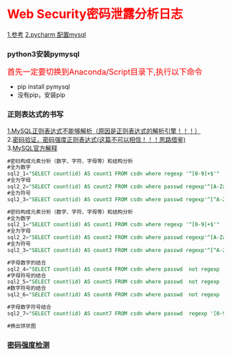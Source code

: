 # <font color="red">Web Security密码泄露分析日志</font>
<a href="http://kaka2008.iteye.com/blog/1325375">1.参考</a>
<a href="http://www.cnblogs.com/hank-chen/p/6624299.html">2.pycharm 配置mysql</a>
### python3安装pymysql
<font color="red" size="4">首先一定要切换到Anaconda/Script目录下,执行以下命令</font><br>
- pip install pymysql
- 没有pip，安装pip<font color="red"></font>
### 正则表达式的书写
<a href="https://stackoverflow.com/questions/18317183/1139-got-error-repetition-operator-operand-invalid-from-regexp">1.MySQL正则表达式不能够解析（原因是正则表达式的解析引擎！！！）</a><br>
2.<a href="www.cnblogs.com/church/archive/2013/01/08/2851707.html">密码验证，密码强度正则表达式(这篇不可以相信！！！思路借鉴)</a><br>
3.<a href="https://dev.mysql.com/doc/refman/5.7/en/regexp.html">MySQL官方解释</a><br>

```sql
#密码构成元素分析（数字、字符、字母等）和结构分析
#全为数字
sql2_1="SELECT count(id) AS count1 FROM csdn where regexp '^[0-9]+$'"
#全为字母
sql2_2="SELECT count(id) AS count2 FROM csdn where passwd regexp'^[A-Za-z]+$'"
#全为符号
sql2_3="SELECT count(id) AS count3 FROM csdn where passwd regexp'^[^A-Za-z0-9]+$'"s

#密码构成元素分析（数字、字符、字母等）和结构分析
#全为数字
sql2_1="SELECT count(id) AS count1 FROM csdn where regexp '^[0-9]+$'"
#全为字母
sql2_2="SELECT count(id) AS count2 FROM csdn where passwd regexp'^[A-Za-z]+$'"
#全为符号
sql2_3="SELECT count(id) AS count3 FROM csdn where passwd regexp'^[^A-Za-z0-9]+$'"

#字母数字的结合
sql2_4="SELECT count(id) AS count4 FROM csdn where passwd  not regexp '[^0-9a-zA-Z]' and passwd regexp '[a-zA-Z]' and passwd regexp '[0-9]'"
#字母符号的结合
sql2_5="SELECT count(id) AS count5 FROM csdn where passwd  not regexp '[a-zA-Z]' and passwd regexp '[^A-Za-z0-9]' and passwd regexp '[0-9]'"
#数字符号的结合
sql2_6="SELECT count(id) AS count6 FROM csdn where passwd  not regexp '[0-9]' and passwd regexp '[^A-Za-z0-9]' and passwd regexp '[A-Za-z]'"

#字母数字符号结合
sql2_7="SELECT count(id) AS count7 FROM csdn where passwd  regexp '[0-9]' and passwd regexp '[^A-Za-z0-9]' and passwd regexp '[A-Za-z]'"

#换出饼状图
```
### <a href="http://blog.csdn.net/xushao_movens/article/details/53844013">密码强度检测</a>



